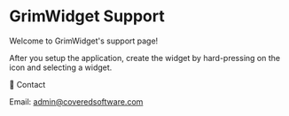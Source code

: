 # GrimWidget Support

Welcome to GrimWidget's support page!

After you setup the application, create the widget by hard-pressing on the icon and selecting a widget.

📧 Contact

Email: [admin@coveredsoftware.com](mailto:admin@coveredsoftware.com)
